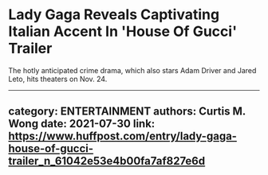 # Lady Gaga Reveals Captivating Italian Accent In 'House Of Gucci' Trailer

The hotly anticipated crime drama, which also stars Adam Driver and Jared Leto, hits theaters on Nov. 24.

---
category: ENTERTAINMENT
authors: Curtis M. Wong
date: 2021-07-30
link: https://www.huffpost.com/entry/lady-gaga-house-of-gucci-trailer_n_61042e53e4b00fa7af827e6d
---
